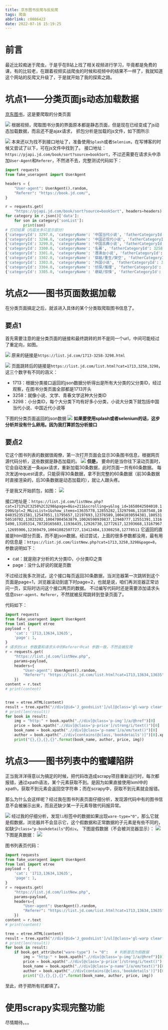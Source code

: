```yaml
---
title: 京东图书反爬与反反爬
tags: 爬虫
abbrlink: c0086422
date: 2022-07-16 15:19:25
---
```


# 前言
最近比较痴迷于爬虫，于是乎在B站上找了相关视频进行学习，毕竟都是免费的课，有的比较老，在跟着视频实战爬虫的时候和视频中的结果不一样了，我就知道这个网站的反爬又升级了，于是就开始了我的探索之路。

# 坑点1——分类页面js动态加载数据
[京东图书](https://book.jd.com/booksort.html)，这是要爬取的分类页面

![](https://halo-1257208482.image.myqcloud.com/202207171648368.png!webp)
根据视频，爬取图书分类的界面原本都是静态页面，但是现在已经变成了js动态加载数据，而且还不是ajax请求， 抓包分析是加载的js文件，如下图所示

![](https://halo-1257208482.image.myqcloud.com/202207171649538.png!webp)
本来还以为找不到接口地址了，准备使用`Splash`或者`Selenium`，在写博客的时候又尝试了以下，可在js文件中找到了。
接口地址：`https://pjapi.jd.com/book/sort?source=bookSort`，不过还需要在请求头中添加`User-Agent`和`Referer`，不然进不去，完整测试代码如下：
```python
import requests
from fake_useragent import UserAgent

headers = {
    "User-agent": UserAgent().random,
    "Referer": "https://book.jd.com/",
}

r = requests.get(
    "https://pjapi.jd.com/book/sort?source=bookSort", headers=headers)
for category in r.json()['data']:
    for son in category['sonList']:
        print(son)
# 打印结果（内容太多只显示部分）
{'categoryId': 3297.0, 'categoryName': '中国当代小说', 'fatherCategoryId': 3258.0}
{'categoryId': 3298.0, 'categoryName': '中国近现代小说', 'fatherCategoryId': 3258.0}
{'categoryId': 3299.0, 'categoryName': '中国古典小说', 'fatherCategoryId': 3258.0}
{'categoryId': 3300.0, 'categoryName': '名著', 'fatherCategoryId': 3258.0}
{'categoryId': 3301.0, 'categoryName': '港澳台小说', 'fatherCategoryId': 3258.0}
{'categoryId': 3302.0, 'categoryName': '穿越/重生/架空', 'fatherCategoryId': 3258.0}
{'categoryId': 3303.0, 'categoryName': '外国小说', 'fatherCategoryId': 3258.0}
{'categoryId': 3304.0, 'categoryName': '侦探/推理', 'fatherCategoryId': 3258.0}
{'categoryId': 3305.0, 'categoryName': '悬疑/惊悚', 'fatherCategoryId': 3258.0}
```
# 坑点2——图书页面数据加载
在分类页面搞定之后，就该进入具体的某个分类取爬取图书信息了。
## 要点1
首先需要注意的是分类页面的链接和最终跳转的并不是同一个url，中间可能经过了重定向，如图。

![](https://halo-1257208482.image.myqcloud.com/202207171649856.png!webp)
原来的链接是`https://list.jd.com/1713-3258-3298.html`

![](https://halo-1257208482.image.myqcloud.com/202207171650856.png!webp)
页面跳转后的链接是`https://list.jd.com/list.html?cat=1713,3258,3298`，这三个数字有不同的涵义：
- 1713：根据分类接口返回的json数据分析得出是所有大分类的父分类ID，经过观察，在图书分类页面全部都是1713开头
- 3258：就像小说、文学、青春文学这种大分类ID
- 3298：小分类ID，每个大分类下均有好多小分类，小说大分类下就包括中国当代小说、中国近代小说等

下图的分类页面返回的json数据
![](https://halo-1257208482.image.myqcloud.com/202207171650069.png!webp)
**如果要使用splash或者selenium的话，这步分析并没有什么卵用。因为我打算抓包分析接口**
## 要点2
它这个图书列表的数据很阁僚，第一次打开页面会显示30条图书信息，根据网页源代码分析，这些数据是静态加载的。
![](https://halo-1257208482.image.myqcloud.com/202207171651613.png!webp)
**但是，** 要命的是当你往下滚动页面时，它会自动发送一条ajax请求，重新加载30条数据，此时页面一共有60条数据。
每次发送request请求，只能获得30条数据，拿不到完整的60条数据（前30条数据时直接渲染的，后30条数据是动态加载的），就让人跟头疼。

于是我又开始抓包，如图：
![](https://halo-1257208482.image.myqcloud.com/202207171651190.png!webp)

接口地址是：`https://list.jd.com/listNew.php?cat=1713%2C3258%2C3298&page=8&s=211&scrolling=y&log_id=1658042504010.1290&tpl=2_M&isList=1&show_items=13635778,12855282,13297946,13107548,10040352351581,12547051,11795657,12197693,12376589,10041030594381,10053150510702,13023202,10047004563879,10026590939837,12940777,12551391,13165490,13105314,70720165683,11936435,12926730,12772617,12393668,13167967,12695906,12369479,10041882507727,13412484,13308258,12778511`
它返回的直接是html部分页面，而不是json数据。经过尝试，上面的很多参数都没用，最有用的信息是：`https://list.jd.com/listNew.php?cat=1713,3258,3298&page=8`，参数说明如下：
- cat：就是刚才分析的大分类ID，小分类ID之类
- page：没什么好说的就是页数

不过经过我多次测试，这个接口每页返回30条数据，当浏览器第一次跳转到这个页面是page=1，浏览器滚动到底下时page=2，也就是说，咱们再浏览器正常访问一页，实际时访问这个接口两页的数据。
不过编写代码时还是需要添加请求头信息`User-agent`、`Referer`，不然就被反爬跳转到登录页面了。


代码如下：
```python
import requests
from fake_useragent import UserAgent
from lxml import etree
payload = {
    'cat': '1713,13634,13635',
    'page': 1,
}
# 请求的cat 参数要和请求头中的Referer中cat 参数一致，不然会被反爬
r = requests.get(
    "https://list.jd.com/listNew.php",
    params=payload,
    headers={
        "User-agent": UserAgent().random,
        "Referer": "https://list.jd.com/list.html?cat=1713,13634,13635",
    })
content = r.text
# print(content)


tree = etree.HTML(content)
result = tree.xpath("//div[@id='J_goodsList']/ul[@class='gl-warp clearfix']/li[@class='gl-item']")
# print(len(result))
for book in result:
    img = "http:" + book.xpath(".//div[@class='p-img']/a/@href")[0]
    price = book.xpath(".//div[@class='p-price']/strong/i/text()")[0]
    book_name = book.xpath(".//div[@class='p-name']/a/em/text()")[0]
    author = book.xpath(".//div[contains(@class,'bookdetails')]")[0].xpath("string(.)").replace("\t", "").replace("\n", "").strip()
    print("{},{},{},{}".format(book_name, author, price, img))
```

# 坑点3——图书列表中的蜜罐陷阱
正当我洋洋得意以为搞定的时候，把代码改造成scrapy项目重新运行时，每次都报错，通过xpath语法，某个元素获取不到。是因为如果直接使用lxml中的xpath，获取不到元素会返回空字符串；而在scrapy中，获取不到元素就会报错。

那么为什么会这样呢？经过我在图书列表页面仔细分析，发现源代码中有的图书信息不会被展示出来，而且还缺少某一子元素导致代码报异常。

![](https://halo-1257208482.image.myqcloud.com/202207171652191.png!webp)
经过我的仔细分析，发现`li`标签中的数据如果出现`ware-type="0"`，那么它就是假数据，浏览器并不会显示它，这个假数据和正常数据的子元素是有些不同的，如缺少`class="p-bookdetails"`的`div`。
下图是假数据（不会被浏览器显示）：
![](https://halo-1257208482.image.myqcloud.com/202207171652973.png!webp)
下图是真数据：
![](https://halo-1257208482.image.myqcloud.com/202207171652485.png!webp)

图书列表页代码：
```python
import requests
from fake_useragent import UserAgent
from lxml import etree
payload = {
    'cat': '1713,13634,13635',
    'page': 1,
}
r = requests.get(
    "https://list.jd.com/listNew.php",
    params=payload,
    headers={
        "User-agent": UserAgent().random,
        "Referer": "https://list.jd.com/list.html?cat=1713,13634,13635",
    })
content = r.text
# print(content)

tree = etree.HTML(content)
result = tree.xpath("//div[@id='J_goodsList']/ul[@class='gl-warp clearfix']/li[@class='gl-item']")
# print(len(result))
for book in result:
    if book.get_attribute("ware-type") != "0":   # 判断是否为假数据
        img = "http:" + book.xpath(".//div[@class='p-img']/a/@href")[0]
        price = book.xpath(".//div[@class='p-price']/strong/i/text()")[0]
        book_name = book.xpath(".//div[@class='p-name']/a/em/text()")[0]
        author = book.xpath(".//div[contains(@class,'bookdetails')]")[0].xpath("string(.)").replace("\t", "").replace("\n", "").strip()
        print("{},{},{},{}".format(book_name, author, price, img))

```

至此，终于把所有坑都填了。
# 使用scrapy实现完整功能
尽情期待。。。


